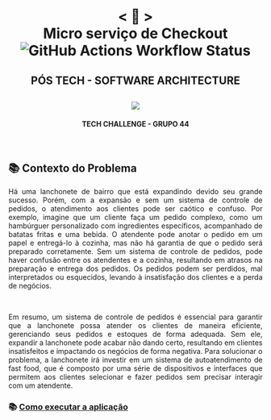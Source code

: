 <h1 align="center">
    < 📜 > <br>
 Micro serviço de Checkout<br>
<img alt="GitHub Actions Workflow Status" src="https://img.shields.io/github/actions/workflow/status/Soatfiap/ms-fb-checkout/maven.yml">
</h1>
 <h2 align="center">
 PÓS TECH - SOFTWARE ARCHITECTURE
</h2>   
    <h2 align="center">
      <img src="https://postech.fiap.com.br/svg/fiap-plus-alura.svg">
    </h2>
<h4 align="center">
TECH CHALLENGE - GRUPO 44
</h4>
      
<br>

## 📚 Contexto do Problema
<p align="justify">
  Há uma lanchonete de bairro que está expandindo devido seu grande sucesso. 
Porém, com a expansão e sem um sistema de controle de pedidos, o atendimento aos clientes pode ser caótico e confuso. Por exemplo, 
imagine que um cliente faça um pedido complexo, como um hambúrguer personalizado com ingredientes específicos, acompanhado de batatas fritas e uma bebida. 
O atendente pode anotar o pedido em um papel e entregá-lo à cozinha, mas não há garantia de que o pedido será preparado corretamente. 
Sem um sistema de controle de pedidos, pode haver confusão entre os atendentes e a cozinha, resultando em atrasos na preparação e entrega dos pedidos. 
Os pedidos podem ser perdidos, mal interpretados ou esquecidos, levando à insatisfação dos clientes e a perda de negócios. 
<p/><br>
  
<p align="justify">
Em resumo, um sistema de controle de pedidos é essencial para garantir que a lanchonete possa atender os clientes de maneira eficiente, 
gerenciando seus pedidos e estoques de forma adequada. Sem ele, expandir a lanchonete pode acabar não dando certo, 
resultando em clientes insatisfeitos e impactando os negócios de forma negativa. Para solucionar o problema, a lanchonete irá investir em um sistema de autoatendimento de fast food, 
que é composto por uma série de dispositivos e interfaces que permitem aos clientes selecionar e fazer pedidos sem precisar interagir com um atendente.
<p/>

### 📚  [Como executar a aplicação](HELP.md)
<!-- Just a comment to validate sonarqube 001 -->
